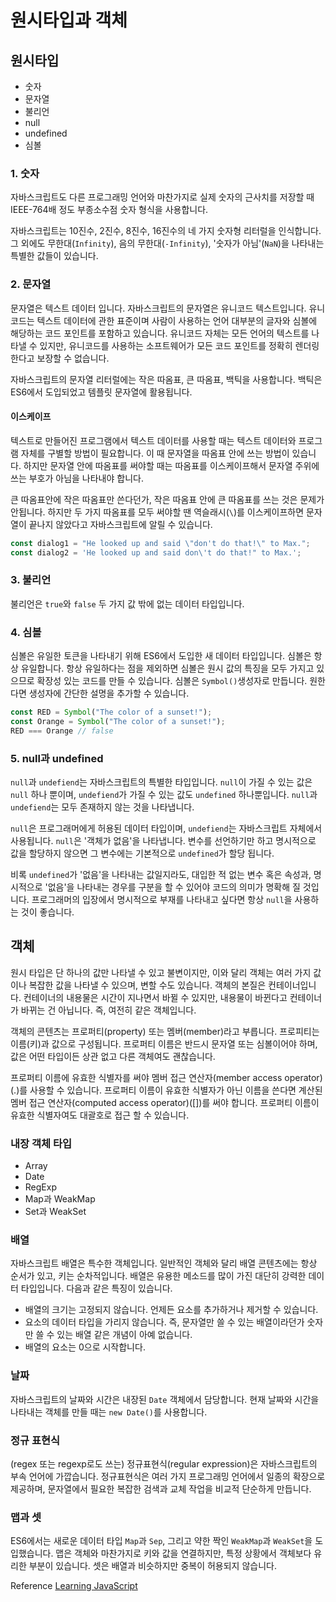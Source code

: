 # 원시타입과 객체

## 원시타입

- 숫자
- 문자열
- 불리언
- null
- undefined
- 심볼



### 1. 숫자

 자바스크립트도 다른 프로그래밍 언어와 마찬가지로 실제 숫자의 근사치를 저장할 때 IEEE-764배 정도 부종소수점 숫자 형식을 사용합니다.

 자바스크립트는 10진수, 2진수, 8진수, 16진수의 네 가지 숫자형 리터럴을 인식합니다. 그 외에도 무한대(```Infinity```), 음의 무한대(```-Infinity```), '숫자가 아님'(```NaN```)을 나타내는 특별한 값들이 있습니다.

### 2. 문자열

 문자열은 텍스트 데이터 입니다. 자바스크립트의 문자열은 유니코드 텍스트입니다. 유니코드는 텍스트 데이터에 관한 표준이며 사람이 사용하는 언어 대부분의 글자와 심볼에 해당하는 코드 포인트를 포함하고 있습니다. 유니코드 자체는 모든 언어의 텍스트를 나타낼 수 있지만, 유니코드를 사용하는 소프트웨어가 모든 코드 포인트를 정확히 렌더링한다고 보장할 수 없습니다.

 자바스크립트의 문자열 리터럴에는 작은 따옴표, 큰 따옴표, 백틱을 사용합니다. 백틱은 ES6에서 도입되었고 템플릿 문자열에 활용됩니다.

 #### 이스케이프

 텍스트로 만들어진 프로그램에서 텍스트 데이터를 사용할 때는 텍스트 데이터와 프로그램 자체를 구별할 방법이 필요합니다. 이 때 문자열을 따옴표 안에 쓰는 방법이 있습니다. 하지만 문자열 안에 따옴표를 써야할 때는 따옴표를 이스케이프해서 문자열 주위에 쓰는 부호가 아님을 나타내야 합니다.

 큰 따옴표안에 작은 따옴표만 쓴다던가, 작은 따옴표 안에 큰 따옴표를 쓰는 것은 문제가 안됩니다. 하지만 두 가지 따옴표를 모두 써야할 땐 역슬래시(```\```)를 이스케이프하면 문자열이 끝나지 않았다고 자바스크립트에 알릴 수 있습니다.

```javascript
const dialog1 = "He looked up and said \"don't do that!\" to Max.";
const dialog2 = 'He looked up and said don\'t do that!" to Max.';
```

### 3. 불리언

 불리언은 ```true```와 ```false``` 두 가지 값 밖에 없는 데이터 타입입니다. 

### 4. 심볼

 심볼은 유일한 토큰을 나타내기 위해 ES6에서 도입한 새 데이터 타입입니다. 심볼은 항상 유일합니다. 항상 유일하다는 점을 제외하면 심볼은 원시 값의 특징을 모두 가지고 있으므로 확장성 있는 코드를 만들 수 있습니다. 심볼은 ```Symbol()```생성자로 만듭니다. 원한다면 생성자에 간단한 설명을 추가할 수 있습니다.

```javascript
const RED = Symbol("The color of a sunset!");
const Orange = Symbol("The color of a sunset!");
RED === Orange // false
```

### 5. null과 undefined

 ```null```과 ```undefiend```는 자바스크립트의 특별한 타입입니다. ```null```이 가질 수 있는 값은 ```null``` 하나 뿐이며, ```undefiend```가 가질 수 있는 값도 ```undefined``` 하나뿐입니다. ```null```과 ```undefiend```는 모두 존재하지 않는 것을 나타냅니다.

 ```null```은 프로그래머에게 허용된 데이터 타입이며, ```undefiend```는 자바스크립트 자체에서 사용됩니다. ```null```은 '객체가 없음'을 나타냅니다. 변수를 선언하기만 하고 명시적으로 값을 할당하지 않으면 그 변수에는 기본적으로 ```undefined```가 할당 됩니다. 

 비록 ```undefined```가 '없음'을 나타내는 값일지라도, 대입한 적 없는 변수 혹은 속성과, 명시적으로 '없음'을 나타내는 경우를 구분을 할 수 있어야 코드의 의미가 명확해 질 것입니다. 프로그래머의 입장에서 명시적으로 부재를 나타내고 싶다면 항상 ```null```을 사용하는 것이 좋습니다.

## 객체 

 원시 타입은 단 하나의 값만 나타낼 수 있고 불변이지만, 이와 달리 객체는 여러 가지 값이나 복잡한 값을 나타낼 수 있으며, 변할 수도 있습니다. 객체의 본질은 컨테이너입니다. 컨테이너의 내용물은 시간이 지나면서 바뀔 수 있지만, 내용물이 바뀐다고 컨테이너가 바뀌는 건 아닙니다. 즉, 여전히 같은 객체입니다. 

 객체의 콘텐츠는 프로퍼티(property) 또는 멤버(member)라고 부릅니다. 프로피티는 이름(키)과 값으로 구성됩니다. 프로퍼티 이름은 반드시 문자열 또는 심볼이어야 하며, 값은 어떤 타입이든 상관 없고 다른 객체여도 괜찮습니다.

 프로퍼티 이름에 유효한 식별자를 써야 멤버 접근 연산자(member access operator)(.)를 사용할 수 있습니다. 프로퍼티 이름이 유효한 식별자가 아닌 이름을 쓴다면 계산된 멤버 접근 연산자(computed access operator)([])를 써야 합니다. 프로퍼티 이름이 유효한 식별자여도 대괄호로 접근 할 수 있습니다.

 ### 내장 객체 타입

- Array
- Date
- RegExp
- Map과 WeakMap
- Set과 WeakSet



### 배열

자바스크립트 배열은 특수한 객체입니다. 일반적인 객체와 달리 배열 콘텐츠에는 항상 순서가 있고, 키는 순차적입니다. 배열은 유용한 메소드를 많이 가진 대단히 강력한 데이터 타입입니다. 다음과 같은 특징이 있습니다.

- 배열의 크기는 고정되지 않습니다. 언제든 요소를 추가하거나 제거할 수 있습니다.
- 요소의 데이터 타입을 가리지 않습니다. 즉, 문자열만 쓸 수 있는 배열이라던가 숫자만 쓸 수 있는 배열 같은 개념이 아예 없습니다.
- 배열의 요소는 0으로 시작합니다.

### 날짜

 자바스크립트의 날짜와 시간은 내장된 ```Date``` 객체에서 담당합니다. 현재 날짜와 시간을 나타내는 객체를 만들 때는 ```new Date()```를 사용합니다.

### 정규 표현식

 (regex 또는 regexp로도 쓰는) 정규표현식(regular expression)은 자바스크립트의 부속 언어에 가깝습니다. 정규표현식은 여러 가지 프로그래밍 언어에서 일종의 확장으로 제공하며, 문자열에서 필요한 복잡한 검색과 교체 작업을 비교적 단순하게 만듭니다. 

### 맵과 셋

 ES6에서는 새로운 데이터 타입 ```Map```과 ```Sep```, 그리고 약한 짝인 ```WeakMap```과 ```WeakSet```을 도입했습니다. 맵은 객체와 마찬가지로 키와 값을 연결하지만, 특정 상황에서 객체보다 유리한 부분이 있습니다. 셋은 배열과 비슷하지만 중복이 허용되지 않습니다. 

 Reference [Learning JavaScript](http://www.hanbit.co.kr/store/books/look.php?p_code=B2328850940)